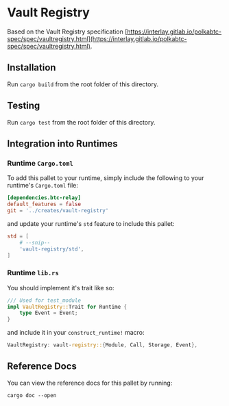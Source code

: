 # Vault Registry

Based on the Vault Registry specification [https://interlay.gitlab.io/polkabtc-spec/spec/vaultregistry.html](https://interlay.gitlab.io/polkabtc-spec/spec/vaultregistry.html).

## Installation

Run `cargo build` from the root folder of this directory.

## Testing

Run `cargo test` from the root folder of this directory.


## Integration into Runtimes

### Runtime `Cargo.toml`

To add this pallet to your runtime, simply include the following to your runtime's `Cargo.toml` file:

```TOML
[dependencies.btc-relay]
default_features = false
git = '../creates/vault-registry'
```

and update your runtime's `std` feature to include this pallet:

```TOML
std = [
    # --snip--
    'vault-registry/std',
]
```

### Runtime `lib.rs`

You should implement it's trait like so:

```rust
/// Used for test_module
impl VaultRegistry::Trait for Runtime {
	type Event = Event;
}
```

and include it in your `construct_runtime!` macro:

```rust
VaultRegistry: vault-registry::{Module, Call, Storage, Event},
```

## Reference Docs

You can view the reference docs for this pallet by running:

```
cargo doc --open
```
